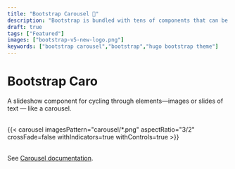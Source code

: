 ```yaml
---
title: "Bootstrap Carousel 🎠"
description: "Bootstrap is bundled with tens of components that can be reused to provide a good user experience and user interactions in a web page."
draft: true
tags: ["Featured"]
images: ["bootstrap-v5-new-logo.png"]
keywords: ["bootstrap carousel","bootstrap","hugo bootstrap theme"]
---
```


# Bootstrap Caro
A slideshow component for cycling through elements—images or slides of text — like a carousel.

<br>

<div class="w-50 mx-auto">
    {{< carousel imagesPattern="carousel/*.png" aspectRatio="3/2" crossFade=false withIndicators=true withControls=true >}}
</div>

<br>

See [Carousel documentation](https://getbootstrap.com/docs/5.3/components/carousel/).